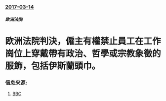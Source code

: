 ### [2017-03-14](/news/2017/03/14/index.md)

##### 欧洲法院
# 欧洲法院判決，僱主有權禁止員工在工作崗位上穿戴帶有政治、哲學或宗教象徵的服飾，包括伊斯蘭頭巾。 




### 信息来源:

1. [BBC](http://www.bbc.co.uk/news/world-europe-39264845)
